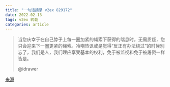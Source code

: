 ```yaml
---
title: "一句话摘录 v2ex 829172"
date: 2022-02-13
tags: v2ex 转载
categories: article
---
```


> 当您庆幸于在自己脖子上每一圈加紧的绳索下获得的喘息时，无需质疑，您只会迎来下一圈更紧的绳索。冷嘲热讽或是觉得“反正有办法绕过”的时候别忘了，我们是人，我们理应享受基本的权利，免于被监视和免于被屠戮一样皆是。
>
> @idrawer

[来源](https://www.v2ex.com/t/829172?p=2#;)
